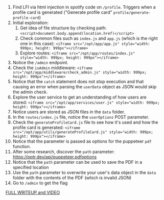 1. Find LFI via html injection in spotify code on `/profile`. Triggers when a profile card is generated ("Generate profile card" `profile/generate-profile-card`)
2. Initial exploration:
    1. Get idea of file structure by checking path: `<script>document.body.append(location.href)</script>`
    2. Check common files such as `index.js` and `app.js` (which is the right one in this case): `<iframe src="/opt/app/app.js" style="width: 999px; height: 999px"></iframe>`
    3. Explore routes: `<iframe src="/opt/app/routes/index.js" style="width: 999px; height: 999px"></iframe>`
3. Notice the `/admin` endpoint.
4. Check the `isAdmin` middleware: `<iframe src="/opt/app/middleware/check_admin.js" style="width: 999px; height: 999px"></iframe>`
5. Notice that the `catch` statement does not stop execution and that causing an error when parsing the `userData` object as JSON would skip the admin check.
6. Explore the user service to get an understanding of how users are stored: `<iframe src="/opt/app/services/user.js" style="width: 999px; height: 999px"></iframe>`
7. Notice users are stored as JSON files in the `data` folder.
8. In the `routes/index.js` file, notice the `userOptions` POST parameter.
9. Check the `generateProfileCard.js` file to see how it's used and how the profile card is generated: `<iframe src="/opt/app/utils/generateProfileCard.js" style="width: 999px; height: 999px"></iframe>`
10. Notice that the parameter is passed as options for the puppeteer `pdf` function.
11. After some research, discover the `path` parameter: https://pptr.dev/api/puppeteer.pdfoptions
12. Notice that the `path` parameter can be used to save the PDF in a specified location
13. Use the `path` parameter to overwrite your user's data object in the `data` folder with the contents of the PDF (which is invalid JSON)
14. Go to `/admin` to get the flag

[FULL WRITEUP and VIDEO](https://book.cryptocat.me/ctf-writeups/2023/intigriti/web/my_music)
